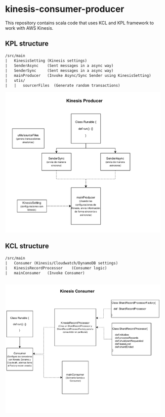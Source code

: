 # kinesis-consumer-producer

This repository contains scala code that uses KCL and KPL framework to work with AWS Kinesis.

## KPL structure

```
/src/main
|   KinesisSetting (Kinesis settings)
|   SenderAsync    (Sent messages in a async way) 
|   SenderSync     (Sent messages in a async way) 
|   mainProducer   (Invoke Async/Sync Sender using KinesisSetting)
|   utis/
|   |   sourcerFiles  (Generate random transactions)  

```

![alt text](images/Producer.png)


## KCL structure

```
/src/main
|   Consumer (Kinesis/Cloudwatch/DynamoDB settings)
|   KinesisRecordProcessor    (Consumer logic) 
|   mainConsumer   (Invoke Consumer)


```

![alt text](images/Consumer.png)
